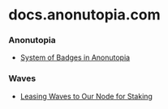 # docs.anonutopia.com

### Anonutopia

* [System of Badges in Anonutopia](anonutopia/system-of-badges-in-anonutopia.md)

### Waves

* [Leasing Waves to Our Node for Staking](waves/leasing-waves-to-our-node-for-staking.md)

